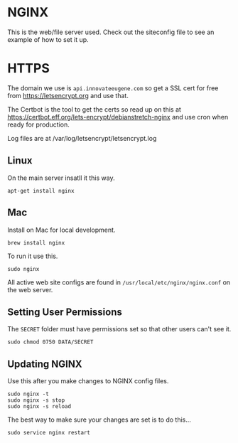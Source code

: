 # NGINX
This is the web/file server used. Check out the siteconfig file
to see an example of how to set it up.

# HTTPS
The domain we use is `api.innovateeugene.com` so get a SSL cert 
for free from https://letsencrypt.org and use that.

The Certbot is the tool to get the certs so read up on this 
at https://certbot.eff.org/lets-encrypt/debianstretch-nginx
and use cron when ready for production.

Log files are at /var/log/letsencrypt/letsencrypt.log


## Linux
On the main server insatll it this way.

    apt-get install nginx

## Mac
Install on Mac for local development.

    brew install nginx

To run it use this.

    sudo nginx

All active web site configs are found in `/usr/local/etc/nginx/nginx.conf` on the web server.

## Setting User Permissions
The `SECRET` folder must have permissions set so that other users
can't see it.

    sudo chmod 0750 DATA/SECRET

## Updating NGINX
Use this after you make changes to NGINX config files. 
 
    sudo nginx -t
    sudo nginx -s stop
    sudo nginx -s reload

The best way to make sure your changes are set is to do this...

    sudo service nginx restart



